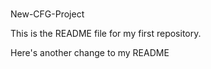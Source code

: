###
New-CFG-Project

This is the README file for my first repository.



Here's another change to my README
